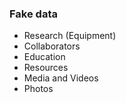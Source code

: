 ### Fake data
- Research (Equipment)
- Collaborators
- Education
- Resources
- Media and Videos
- Photos